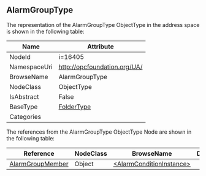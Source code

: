 <!-- objecttype -->
## AlarmGroupType
  
<!-- end of text -->
The representation of the AlarmGroupType ObjectType in the address space is shown in the following table:  

|Name|Attribute|
|---|---|
|NodeId|i=16405|
|NamespaceUri|http://opcfoundation.org/UA/|
|BrowseName|AlarmGroupType|
|NodeClass|ObjectType|
|IsAbstract|False|
|BaseType|[FolderType](../../ObjectTypes/FolderType/readme.md)|
|Categories||

The references from the AlarmGroupType ObjectType Node are shown in the following table:  

|Reference|NodeClass|BrowseName|DataType|TypeDefinition|ModellingRule|
|---|---|---|---|---|---|
|[AlarmGroupMember](../../ReferenceTypes/AlarmGroupMember/readme.md)|Object|[&lt;AlarmConditionInstance&gt;](#&lt;AlarmConditionInstance&gt;)||[AlarmConditionType](../../ObjectTypes/AlarmConditionType/readme.md)|[OptionalPlaceholder](../../Objects/OptionalPlaceholder/readme.md)|


